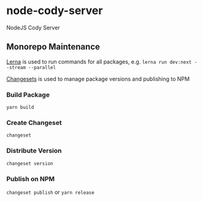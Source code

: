 # node-cody-server
NodeJS Cody Server

## Monorepo Maintenance

[Lerna](https://github.com/lerna/lerna) is used to run commands for all packages, e.g. `lerna run dev:next --stream --parallel`

[Changesets](https://github.com/changesets/changesets) is used to manage package versions and publishing to NPM

### Build Package

`yarn build`

### Create Changeset

`changeset`

### Distribute Version

`changeset version`

### Publish on NPM

`changeset publish` or `yarn release`
